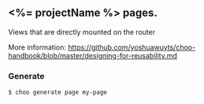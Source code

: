 ## <%= projectName %> pages.

Views that are directly mounted on the router

More information:  https://github.com/yoshuawuyts/choo-handbook/blob/master/designing-for-reusability.md

### Generate

```bash
$ choo generate page my-page
```

